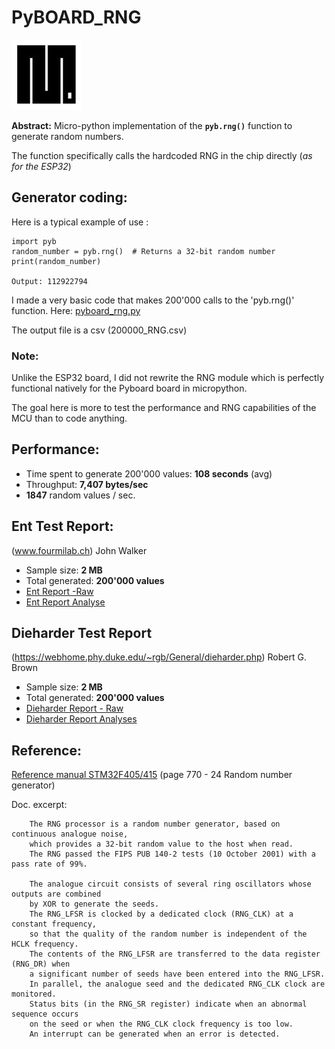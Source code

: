 # PyBOARD_RNG

![pic](https://github.com/MicroControleurMonde/PyBOARD_RNG/blob/main/Reports/MicroPython.jpg)

**Abstract:** Micro-python implementation of the **`pyb.rng()`** function to generate random numbers. 

The function specifically calls the hardcoded RNG in the chip directly (*as for the ESP32*)

## Generator coding:

Here is a typical example of use :

    import pyb
    random_number = pyb.rng()  # Returns a 32-bit random number
    print(random_number)
    
    Output: 112922794
I made a very basic code that makes 200'000 calls to the 'pyb.rng()' function. Here: [pyboard_rng.py](https://github.com/MicroControleurMonde/PyBOARD_RNG/blob/main/pyboard_rng.py)

The output file is a csv (200000_RNG.csv)

### Note:
Unlike the ESP32 board, I did not rewrite the RNG module which is perfectly functional natively for the Pyboard board in micropython.

The goal here is more to test the performance and RNG capabilities of the MCU than to code anything.

## Performance:

- Time spent to generate 200'000 values: **108 seconds** (avg)
- Throughput: **7,407 bytes/sec**
- **1847** random values / sec.

## Ent Test Report:

(www.fourmilab.ch) John Walker

- Sample size: **2 MB**
- Total generated: **200'000 values**
- [Ent Report -Raw](https://github.com/MicroControleurMonde/PyBOARD_RNG/blob/main/Reports/Ent_report.txt)
- [Ent Report Analyse](https://github.com/MicroControleurMonde/PyBOARD_RNG/blob/main/Reports/Ent_Report_Analyse.md)

## Dieharder Test Report

(https://webhome.phy.duke.edu/~rgb/General/dieharder.php) Robert G. Brown

- Sample size: **2 MB**
- Total generated: **200'000 values**
- [Dieharder Report - Raw](https://github.com/MicroControleurMonde/PyBOARD_RNG/blob/main/Reports/dieharder%20200000.txt)
- [Dieharder Report Analyses](https://github.com/MicroControleurMonde/PyBOARD_RNG/blob/main/Reports/Dieharder_Report_Analyses.md)

## Reference:
[Reference manual STM32F405/415](https://www.st.com/resource/en/reference_manual/rm0090-stm32f405415-stm32f407417-stm32f427437-and-stm32f429439-advanced-armbased-32bit-mcus-stmicroelectronics.pdf) (page 770 - 24 Random number generator)

Doc. excerpt:

        The RNG processor is a random number generator, based on continuous analogue noise, 
        which provides a 32-bit random value to the host when read.
        The RNG passed the FIPS PUB 140-2 tests (10 October 2001) with a pass rate of 99%.

        The analogue circuit consists of several ring oscillators whose outputs are combined
        by XOR to generate the seeds. 
        The RNG_LFSR is clocked by a dedicated clock (RNG_CLK) at a constant frequency, 
        so that the quality of the random number is independent of the HCLK frequency.
        The contents of the RNG_LFSR are transferred to the data register (RNG_DR) when 
        a significant number of seeds have been entered into the RNG_LFSR.
        In parallel, the analogue seed and the dedicated RNG_CLK clock are monitored. 
        Status bits (in the RNG_SR register) indicate when an abnormal sequence occurs 
        on the seed or when the RNG_CLK clock frequency is too low. 
        An interrupt can be generated when an error is detected.

